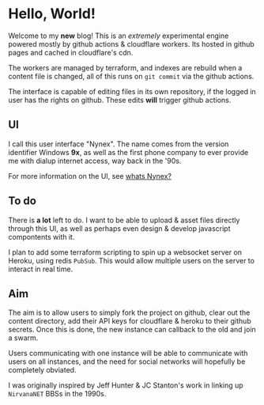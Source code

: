# Hello, World!

Welcome to my **new** blog! This is an *extremely* experimental engine powered mostly by github actions & cloudflare workers. Its hosted in github pages and cached in cloudflare's cdn.

The workers are managed by terraform, and indexes are rebuild when a content file is changed, all of this runs on `git commit` via the github actions.

The interface is capable of editing files in its own repository, if the logged in user has the rights on github. These edits **will** trigger github actions.

## UI

I call this user interface "Nynex". The name comes from the version identifier Windows **9x**, as well as the first phone company to ever provide me with dialup internet access, way back in the '90s.

For more information on the UI, see [whats Nynex?](/repo-browser/seanmorris/nynex95/content/hello-world.md)

## To do

There is **a lot** left to do. I want to be able to upload & asset files directly through this UI, as well as perhaps even design & develop javascript compontents with it.

I plan to add some terraform scripting to spin up a websocket server on Heroku, using redis `PubSub`. This would allow multiple users on the server to interact in real time.

## Aim

The aim is to allow users to simply fork the project on github, clear out the content directory, add their API keys for cloudflare & heroku to their github secrets. Once this is done, the new instance can callback to the old and join a swarm.

Users communicating with one instance will be able to communicate with users on all instances, and the need for social networks will hopefully be completely obviated.

I was originally inspired by Jeff Hunter & JC Stanton's work in linking up `NirvanaNET` BBSs in the 1990s.
